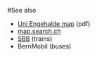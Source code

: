 #See also


- [Uni Engehalde map](http://www.hoerraeume.unibe.ch/hrz_medien_PDFStandorte/004_Plan_Engehalde.pdf) (pdf)
- [map.search.ch](http://map.search.ch/3012/schuetzenmattstr.-14)
- [SBB](http://www.sbb.ch) (trains)
- BernMobil (buses)
